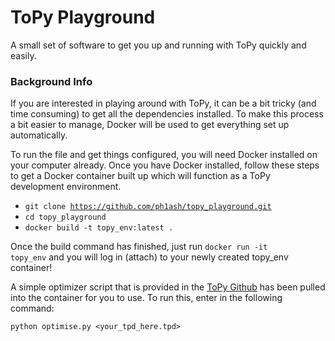# ToPy Playground
A small set of software to get you up and running with ToPy quickly and easily.

### Background Info
If you are interested in playing around with ToPy, it can be a bit tricky (and time consuming) to get all the dependencies installed. To make this process a bit easier to manage, Docker will be used to get everything set up automatically.

To run the file and get things configured, you will need Docker installed on your computer already.  Once you have Docker installed, follow these steps to get a Docker container built up which will function as a ToPy development environment.

* <code>git clone https://github.com/ph1ash/topy_playground.git</code>
* <code>cd topy_playground</code>
* <code>docker build -t topy_env:latest .</code>

Once the build command has finished, just run <code>docker run -it topy_env</code> and you will log in (attach) to your newly created topy_env container!

A simple optimizer script that is provided in the <a href="https://github.com/williamhunter/topy">ToPy Github</a> has been pulled into the container for you to use. To run this, enter in the following command:

<code>python optimise.py <your_tpd_here.tpd></code>

